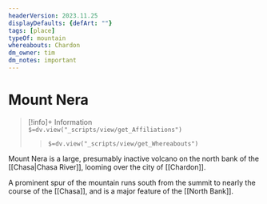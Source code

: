 ```yaml
---
headerVersion: 2023.11.25
displayDefaults: {defArt: ""}
tags: [place]
typeOf: mountain
whereabouts: Chardon
dm_owner: tim
dm_notes: important
---
```

# Mount Nera
>[!info]+ Information  
> `$=dv.view("_scripts/view/get_Affiliations")`  
>> `$=dv.view("_scripts/view/get_Whereabouts")`

Mount Nera is a large, presumably inactive volcano on the north bank of the [[Chasa|Chasa River]], looming over the city of [[Chardon]]. 

A prominent spur of the mountain runs south from the summit to nearly the course of the [[Chasa]], and is a major feature of the [[North Bank]]. 